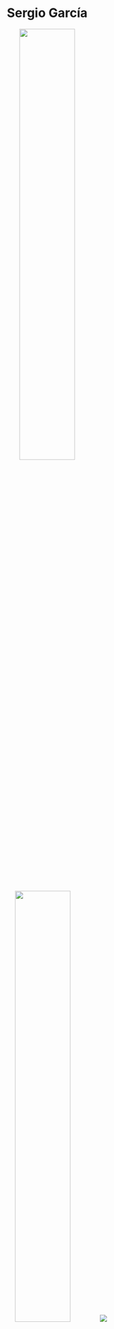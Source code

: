 <h1 align="center"> Sergio García </h1>

<p align="center">
  
  <img height="50%" width="auto" src ="https://github-readme-stats.vercel.app/api?username=SEGAMU&show_icons=true&count_private=true&theme=slateorange&hide_border=true&bg_color=00000000&custom_title=Stats">
  
  <img height="50%" width="auto" src ="https://github-readme-stats.vercel.app/api/top-langs/?username=SEGAMU&layout=compact&hide_border=true&theme=slateorange&bg_color=00000000&langs_count=5">
  
  <img src ="https://github-readme-streak-stats.herokuapp.com?user=SEGAMU&theme=great-gatsby&hide_border=true&background=00000000">
  
</p>


<!--
**SEGAMU/SEGAMU** is a ✨ _special_ ✨ repository because its `README.md` (this file) appears on your GitHub profile.

Here are some ideas to get you started:

- 🔭 I’m currently working on ...
- 🌱 I’m currently learning ...
- 👯 I’m looking to collaborate on ...
- 🤔 I’m looking for help with ...
- 💬 Ask me about ...
- 📫 How to reach me: ...
- 😄 Pronouns: ...
- ⚡ Fun fact: ...
-->
